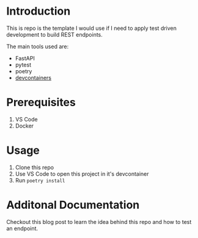 # Introduction

This is repo is the template I would use if I need to apply test driven development to build REST endpoints.

The main tools used are:

* FastAPI
* pytest
* poetry
* [devcontainers](https://containers.dev/)

# Prerequisites
1. VS Code
2. Docker

# Usage

1. Clone this repo
2. Use VS Code to open this project in it's devcontainer
3. Run `poetry install`

# Additonal Documentation
Checkout this blog post to learn the idea behind this repo and how to test an endpoint.